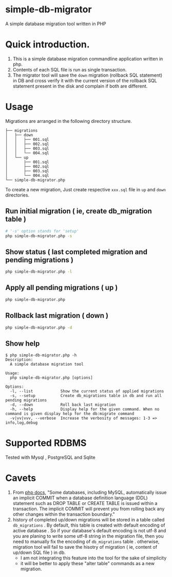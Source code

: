 # simple-db-migrator
A simple database migration tool written in PHP

# Quick introduction.

1. This is a simple database migration commandline application written in php.
2. Contents of each SQL file is run as single transaction.
3. The migrator tool will save the `down` migration (rollback SQL statement) in DB and cross verify it with the current version of the rollback SQL statement present in the disk and complain if both are different. 

# Usage

Migrations are arranged in the following directory structure.
```
├── migrations
│   ├── down
│   │   ├── 001.sql
│   │   ├── 002.sql
│   │   ├── 003.sql
│   │   └── 004.sql
│   └── up
│       ├── 001.sql
│       ├── 002.sql
│       ├── 003.sql
│       └── 004.sql
└── simple-db-migrator.php

```

To create a new migration, Just create respective `xxx.sql` file in `up` and `down` directories.

## Run initial migration ( ie, create db_migration table )
```bash
# '-s' option stands for 'setup'
php simple-db-migrator.php -s
```

## Show status ( last completed migration and pending migrations )
```bash
php simple-db-migrator.php -l
```

## Apply all pending migrations ( up )
```bash
php simple-db-migrator.php
```

## Rollback last migration ( down )
```bash
php simple-db-migrator.php -d
```

## Show help
```
$ php simple-db-migrator.php -h
Description:
  A simple database migration tool

Usage:
  php simple-db-migrator.php [options]

Options:
  -l, --list            Show the current status of applied migrations
  -s, --setup           Create db_migrations table in db and run all pending migrations
  -d, --down            Roll back last migration
  -h, --help            Display help for the given command. When no command is given display help for the db:migrate command
  -v|vv|vvv, --verbose  Increase the verbosity of messages: 1-3 => info,log,debug
```

# Supported RDBMS
Tested with Mysql , PostgreSQL and Sqlite

# Cavets

1. From [php docs](https://www.php.net/manual/en/pdo.begintransaction.php),  "Some databases, including MySQL, automatically issue an implicit COMMIT when a database definition language (DDL) statement such as DROP TABLE or CREATE TABLE is issued within a transaction. The implicit COMMIT will prevent you from rolling back any other changes within the transaction boundary."
2. history of completed up/down migrations will be stored in a table called `db_migrations` . By default, this table is created with default encoding of active database . So if your database's default encoding is not utf-8 and you are planing to write some utf-8 string in the migration file, then you need to manually fix the encoding of `db_migrations` table . otherwise, migration tool will fail to save the hisotry of migration ( ie, content of up/down SQL file ) in db. 
    - I am not integrating this feature into the tool for the sake of simplicity 
    - it will be better to apply these "alter table" commands as a new migration. 
